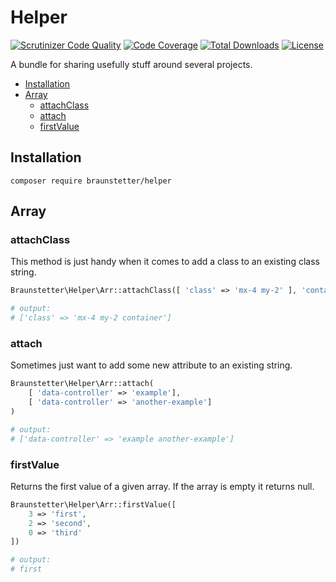 # Helper

[![Scrutinizer Code Quality](https://scrutinizer-ci.com/g/Braunstetter/helper/badges/quality-score.png?b=main)](https://scrutinizer-ci.com/g/Braunstetter/helper/?branch=main)
[![Code Coverage](https://scrutinizer-ci.com/g/Braunstetter/helper/badges/coverage.png?b=main)](https://scrutinizer-ci.com/g/Braunstetter/helper/?branch=main)
[![Total Downloads](http://poser.pugx.org/braunstetter/helper/downloads)](https://packagist.org/packages/braunstetter/helper)
[![License](http://poser.pugx.org/braunstetter/helper/license)](https://packagist.org/packages/braunstetter/helper)

A bundle for sharing usefully stuff around several projects.

* [Installation](#installation)
* [Array](#array)
  * [attachClass](#attachclass)
  * [attach](#attach)
  * [firstValue](#firstvalue)


## Installation

```shell
composer require braunstetter/helper
```

## Array

### attachClass

This method is just handy when it comes to add a class to an existing class string.

```php
Braunstetter\Helper\Arr::attachClass([ 'class' => 'mx-4 my-2' ], 'container')

# output:
# ['class' => 'mx-4 my-2 container']
```

### attach

Sometimes just want to add some new attribute to an existing string.

```php
Braunstetter\Helper\Arr::attach(
    [ 'data-controller' => 'example'],
    [ 'data-controller' => 'another-example']
)

# output: 
# ['data-controller' => 'example another-example']
```

### firstValue

Returns the first value of a given array. If the array is empty it returns null.

```php
Braunstetter\Helper\Arr::firstValue([
    3 => 'first',
    2 => 'second',
    0 => 'third'
])

# output:
# first
```